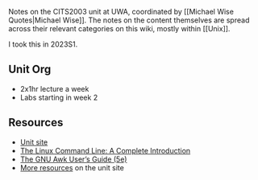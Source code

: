 Notes on the CITS2003 unit at UWA, coordinated by [[Michael Wise Quotes|Michael Wise]]. The notes on the content themselves are spread across their relevant categories on this wiki, mostly within [[Unix]].

I took this in 2023S1.

## Unit Org

- 2x1hr lecture a week
- Labs starting in week 2

## Resources

- [Unit site](https://teaching.csse.uwa.edu.au/units/CITS2003/)
- [The Linux Command Line: A Complete Introduction](http://linuxcommand.org/tlcl.php)
- [The GNU Awk User’s Guide (5e)](https://www.gnu.org/software/gawk/manual/gawk.html)
- [More resources](https://teaching.csse.uwa.edu.au/units/CITS2003/resources.html) on the unit site
